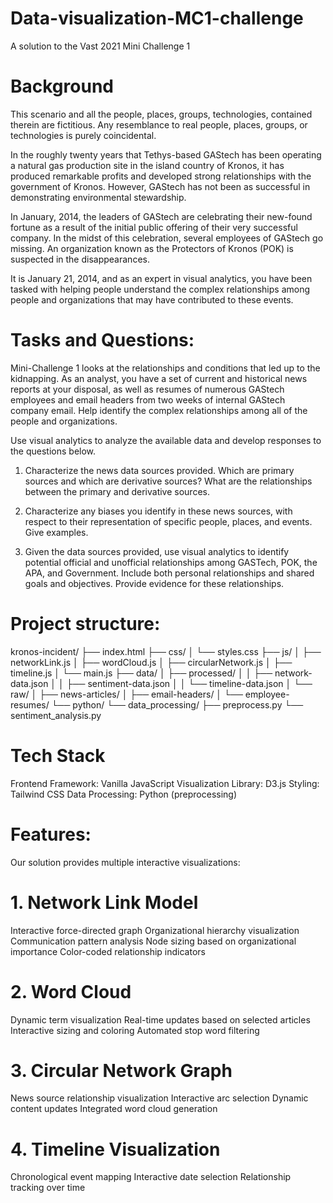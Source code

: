 # Data-visualization-MC1-challenge
A solution to the Vast 2021 Mini Challenge 1
# Background
This scenario and all the people, places, groups, technologies, contained therein are fictitious. Any resemblance to real people, places, groups, or technologies is purely coincidental.

In the roughly twenty years that Tethys-based GAStech has been operating a natural gas production site in the island country of Kronos, it has produced remarkable profits and developed strong relationships with the government of Kronos. However, GAStech has not been as successful in demonstrating environmental stewardship.

In January, 2014, the leaders of GAStech are celebrating their new-found fortune as a result of the initial public offering of their very successful company. In the midst of this celebration, several employees of GAStech go missing. An organization known as the Protectors of Kronos (POK) is suspected in the disappearances.

It is January 21, 2014, and as an expert in visual analytics, you have been tasked with helping people understand the complex relationships among people and organizations that may have contributed to these events.

# Tasks and Questions:
Mini-Challenge 1 looks at the relationships and conditions that led up to the kidnapping. As an analyst, you have a set of current and historical news reports at your disposal, as well as resumes of numerous GAStech employees and email headers from two weeks of internal GAStech company email. Help identify the complex relationships among all of the people and organizations.

Use visual analytics to analyze the available data and develop responses to the questions below.

1) Characterize the news data sources provided. Which are primary sources and which are derivative sources? What are the relationships between the primary and derivative sources.

2) Characterize any biases you identify in these news sources, with respect to their representation of specific people, places, and events. Give examples. 

3) Given the data sources provided, use visual analytics to identify potential official and unofficial relationships among GASTech, POK, the APA, and Government. Include both personal relationships and shared goals and objectives. Provide evidence for these relationships.

# Project structure:
   kronos-incident/
├── index.html
├── css/
│   └── styles.css
├── js/
│   ├── networkLink.js
│   ├── wordCloud.js
│   ├── circularNetwork.js
│   ├── timeline.js
│   └── main.js
├── data/
│   ├── processed/
│   │   ├── network-data.json
│   │   ├── sentiment-data.json
│   │   └── timeline-data.json
│   └── raw/
│       ├── news-articles/
│       ├── email-headers/
│       └── employee-resumes/
└── python/
    └── data_processing/
        ├── preprocess.py
        └── sentiment_analysis.py

# Tech Stack
Frontend Framework: Vanilla JavaScript
Visualization Library: D3.js
Styling: Tailwind CSS
Data Processing: Python (preprocessing)

# Features:
Our solution provides multiple interactive visualizations:
# 1. Network Link Model
Interactive force-directed graph
Organizational hierarchy visualization
Communication pattern analysis
Node sizing based on organizational importance
Color-coded relationship indicators

# 2. Word Cloud
Dynamic term visualization
Real-time updates based on selected articles
Interactive sizing and coloring
Automated stop word filtering

# 3. Circular Network Graph
News source relationship visualization
Interactive arc selection
Dynamic content updates
Integrated word cloud generation

# 4. Timeline Visualization
Chronological event mapping
Interactive date selection
Relationship tracking over time

